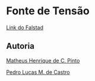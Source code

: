 # Fonte de Tensão

[Link do Falstad](http://tinyurl.com/yc9d8eau)

## Autoria

[Matheus Henrique de C. Pinto](https://github.com/cerqueiramatheus)


[Pedro Lucas M. de Castro](https://github.com/pedrolmcastro)

